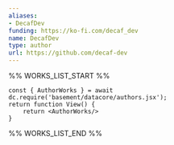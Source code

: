```yaml
---
aliases:
- DecafDev
funding: https://ko-fi.com/decaf_dev
name: DecafDev
type: author
url: https://github.com/decaf-dev
---
```



%% WORKS_LIST_START %%

```datacorejsx
const { AuthorWorks } = await dc.require('basement/datacore/authors.jsx');
return function View() {
    return <AuthorWorks/>
}
```
%% WORKS_LIST_END %%